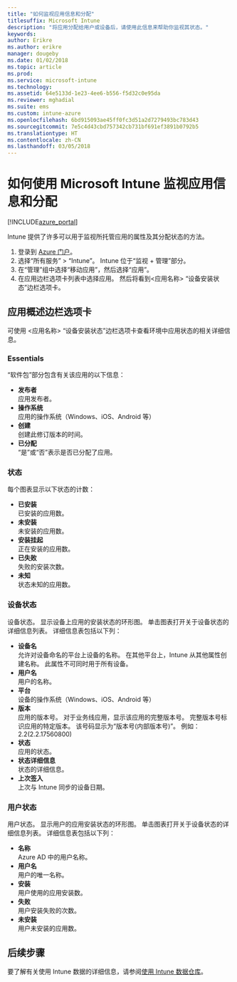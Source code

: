 ```yaml
---
title: "如何监视应用信息和分配"
titlesuffix: Microsoft Intune
description: "将应用分配给用户或设备后，请使用此信息来帮助你监视其状态。"
keywords: 
author: Erikre
ms.author: erikre
manager: dougeby
ms.date: 01/02/2018
ms.topic: article
ms.prod: 
ms.service: microsoft-intune
ms.technology: 
ms.assetid: 64e5133d-1e23-4ee6-b556-f5d32c0e95da
ms.reviewer: mghadial
ms.suite: ems
ms.custom: intune-azure
ms.openlocfilehash: 6bd915093ae45ff0fc3d51a2d7279493bc783d43
ms.sourcegitcommit: 7e5c4d43cbd757342cb731bf691ef3891b0792b5
ms.translationtype: HT
ms.contentlocale: zh-CN
ms.lasthandoff: 03/05/2018
---
```

# <a name="how-to-monitor-app-information-and-assignments-with-microsoft-intune"></a>如何使用 Microsoft Intune 监视应用信息和分配

[!INCLUDE[azure_portal](./includes/azure_portal.md)]

Intune 提供了许多可以用于监视所托管应用的属性及其分配状态的方法。

1. 登录到 [Azure 门户](https://portal.azure.com)。
2. 选择“所有服务” > “Intune”。 Intune 位于“监视 + 管理”部分。
3. 在“管理”组中选择“移动应用”，然后选择“应用”。
5. 在应用边栏选项卡列表中选择应用。 然后将看到<应用名称> “设备安装状态”边栏选项卡。

## <a name="app-overview-blade"></a>应用概述边栏选项卡

可使用 <应用名称> “设备安装状态”边栏选项卡查看环境中应用状态的相关详细信息。

### <a name="essentials"></a>Essentials

“软件包”部分包含有关该应用的以下信息：

 - **发布者**  
应用发布者。
 - **操作系统**  
应用的操作系统（Windows、iOS、Android 等）
 - **创建**  
创建此修订版本的时间。
 - **已分配**  
“是”或“否”表示是否已分配了应用。

### <a name="status"></a>状态
每个图表显示以下状态的计数：

 - **已安装**  
已安装的应用数。
 - **未安装**  
未安装的应用数。
 - **安装挂起**  
正在安装的应用数。
 - **已失败**  
失败的安装次数。
 - **未知**  
状态未知的应用数。

### <a name="device-status"></a>设备状态

设备状态。 显示设备上应用的安装状态的环形图。 单击图表打开关于设备状态的详细信息列表。 详细信息表包括以下列：

 - **设备名**  
允许对设备命名的平台上设备的名称。 在其他平台上，Intune 从其他属性创建名称。 此属性不可同时用于所有设备。
 - **用户名**  
用户的名称。
 - **平台**  
设备的操作系统（Windows、iOS、Android 等）
 - **版本**  
应用的版本号。 对于业务线应用，显示该应用的完整版本号。 完整版本号标识应用的特定版本。 该号码显示为“版本号(内部版本号)”。 例如：2.2(2.2.17560800)
 - **状态**  
应用的状态。
 - **状态详细信息**  
状态的详细信息。
 - **上次签入**  
上次与 Intune 同步的设备日期。


### <a name="user-status"></a>用户状态

用户状态。 显示用户的应用安装状态的环形图。 单击图表打开关于设备状态的详细信息列表。 详细信息表包括以下列：
 - **名称**  
Azure AD 中的用户名称。
 - **用户名**  
用户的唯一名称。
 - **安装**  
用户使用的应用安装数。
 - **失败**  
用户安装失败的次数。
 - **未安装**  
用户未安装的应用数。


## <a name="next-steps"></a>后续步骤

要了解有关使用 Intune 数据的详细信息，请参阅[使用 Intune 数据仓库](reports-nav-create-intune-reports.md)。